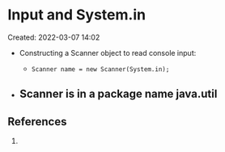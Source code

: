 # Input and System.in
Created: 2022-03-07 14:02

- Constructing a Scanner object to read console input:
	- ```Scanner name = new Scanner(System.in);```

- Scanner is in a package name java.util
	- 
## References
1. 